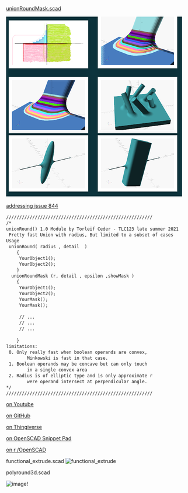 [unionRoundMask.scad](2021/unionRound/unionRoundMask.scad)

![unionRound](https://github.com/TLC123/OpenSCAD_stuff/blob/16fd2e915b4b920f4786c256a8ced0462d6f85c5/2021/unionRound/reddit.PNG)

[addressing issue 844](https://github.com/openscad/openscad/issues/884#issuecomment-898877935)

    ////////////////////////////////////////////////////////
    /*
    unionRound() 1.0 Module by Torleif Ceder - TLC123 late summer 2021
     Pretty fast Union with radius, But limited to a subset of cases
    Usage 
     unionRound( radius , detail  )
        {
         YourObject1();
         YourObject2(); 
        } 
      unionRoundMask (r, detail , epsilon ,showMask )
        {
         YourObject1();
         YourObject2(); 
         YourMask();
         YourMask();
         
         // ...
         // ...
         // ...
         
        } 
    limitations: 
     0. Only really fast when boolean operands are convex, 
            Minkowski is fast in that case. 
     1. Boolean operands may be concave but can only touch 
            in a single convex area
     2. Radius is of elliptic type and is only approximate r
            were operand intersect at perpendicular angle. 
    */
    //////////////////////////////////////////////////////// 
 
[on Youtube](www.youtube.com/watch?v=gVk-Keg_nGQ)

[on GitHub](github.com/TLC123/OpenSCAD_stuff/blob/d6fa00e498313d98a9ea31902600cc8a0af1b9bc/2021/unionRoundSimple.scad)

[on Thingiverse](www.thingiverse.com/thing:4932117/)

[on OpenSCAD Snippet Pad](openscadsnippetpad.blogspot.com/2021/08/openscad-unionround-module.html)

[on r /OpenSCAD](www.reddit.com/r/openscad/comments/p43xqc/unionround_module/)





functional_extrude.scad
![functional_extrude](https://user-images.githubusercontent.com/10944617/128231672-ca067748-d0bb-450f-8080-ffd1a68b3b8c.png)

polyround3d.scad 

![image](https://user-images.githubusercontent.com/10944617/127744443-d1815886-49d3-456b-8c8a-7db638b20010.png)! 
